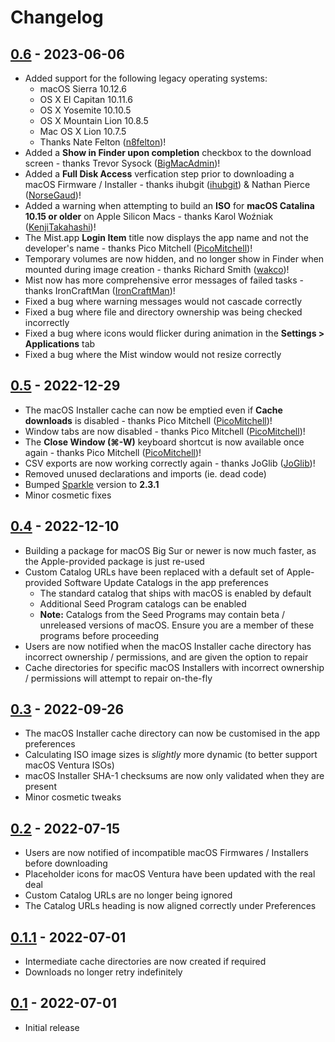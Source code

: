 # Changelog

## [0.6](https://github.com/ninxsoft/Mist/releases/tag/v0.6) - 2023-06-06

- Added support for the following legacy operating systems:
  - macOS Sierra 10.12.6
  - OS X El Capitan 10.11.6
  - OS X Yosemite 10.10.5
  - OS X Mountain Lion 10.8.5
  - Mac OS X Lion 10.7.5
  - Thanks Nate Felton ([n8felton](https://github.com/n8felton))!
- Added a **Show in Finder upon completion** checkbox to the download screen - thanks Trevor Sysock ([BigMacAdmin](https://github.com/BigMacAdmin))!
- Added a **Full Disk Access** verfication step prior to downloading a macOS Firmware / Installer - thanks ihubgit ([ihubgit](https://github.com/ihubgit)) & Nathan Pierce ([NorseGaud](https://github.com/NorseGaud))!
- Added a warning when attempting to build an **ISO** for **macOS Catalina 10.15 or older** on Apple Silicon Macs - thanks Karol Woźniak ([KenjiTakahashi](https://github.com/KenjiTakahashi))!
- The Mist.app **Login Item** title now displays the app name and not the developer's name - thanks Pico Mitchell ([PicoMitchell](https://github.com/PicoMitchell))!
- Temporary volumes are now hidden, and no longer show in Finder when mounted during image creation - thanks Richard Smith ([wakco](https://github.com/wakco))!
- Mist now has more comprehensive error messages of failed tasks - thanks IronCraftMan ([IronCraftMan](https://github.com/IronCraftMan))!
- Fixed a bug where warning messages would not cascade correctly
- Fixed a bug where file and directory ownership was being checked incorrectly
- Fixed a bug where icons would flicker during animation in the **Settings > Applications** tab
- Fixed a bug where the Mist window would not resize correctly

## [0.5](https://github.com/ninxsoft/Mist/releases/tag/v0.5) - 2022-12-29

- The macOS Installer cache can now be emptied even if **Cache downloads** is disabled - thanks Pico Mitchell ([PicoMitchell](https://github.com/PicoMitchell))!
- Window tabs are now disabled - thanks Pico Mitchell ([PicoMitchell](https://github.com/PicoMitchell))!
- The **Close Window (⌘-W)** keyboard shortcut is now available once again - thanks Pico Mitchell ([PicoMitchell](https://github.com/PicoMitchell))!
- CSV exports are now working correctly again - thanks JoGlib ([JoGlib](https://github.com/JoGilb))!
- Removed unused declarations and imports (ie. dead code)
- Bumped [Sparkle](https://github.com/sparkle-project/Sparkle) version to **2.3.1**
- Minor cosmetic fixes

## [0.4](https://github.com/ninxsoft/Mist/releases/tag/v0.4) - 2022-12-10

- Building a package for macOS Big Sur or newer is now much faster, as the Apple-provided package is just re-used
- Custom Catalog URLs have been replaced with a default set of Apple-provided Software Update Catalogs in the app preferences
  - The standard catalog that ships with macOS is enabled by default
  - Additional Seed Program catalogs can be enabled
  - **Note:** Catalogs from the Seed Programs may contain beta / unreleased versions of macOS. Ensure you are a member of these programs before proceeding
- Users are now notified when the macOS Installer cache directory has incorrect ownership / permissions, and are given the option to repair
- Cache directories for specific macOS Installers with incorrect ownership / permissions will attempt to repair on-the-fly

## [0.3](https://github.com/ninxsoft/Mist/releases/tag/v0.3) - 2022-09-26

- The macOS Installer cache directory can now be customised in the app preferences
- Calculating ISO image sizes is _slightly_ more dynamic (to better support macOS Ventura ISOs)
- macOS Installer SHA-1 checksums are now only validated when they are present
- Minor cosmetic tweaks

## [0.2](https://github.com/ninxsoft/Mist/releases/tag/v0.2) - 2022-07-15

- Users are now notified of incompatible macOS Firmwares / Installers before downloading
- Placeholder icons for macOS Ventura have been updated with the real deal
- Custom Catalog URLs are no longer being ignored
- The Catalog URLs heading is now aligned correctly under Preferences

## [0.1.1](https://github.com/ninxsoft/Mist/releases/tag/v0.1.1) - 2022-07-01

- Intermediate cache directories are now created if required
- Downloads no longer retry indefinitely

## [0.1](https://github.com/ninxsoft/Mist/releases/tag/v0.1) - 2022-07-01

- Initial release
